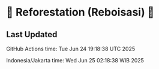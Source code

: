 
# 🌳 Reforestation (Reboisasi) 🌲

## Last Updated

GitHub Actions time: Tue Jun 24 19:18:38 UTC 2025

Indonesia/Jakarta time: Wed Jun 25 02:18:38 WIB 2025
